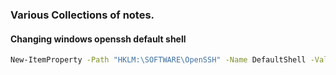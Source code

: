 ### Various Collections of notes.



#### Changing windows openssh default shell
```sh
New-ItemProperty -Path "HKLM:\SOFTWARE\OpenSSH" -Name DefaultShell -Value "C:\Program Files\Git\bin\bash.exe" -PropertyType String -Force
```

